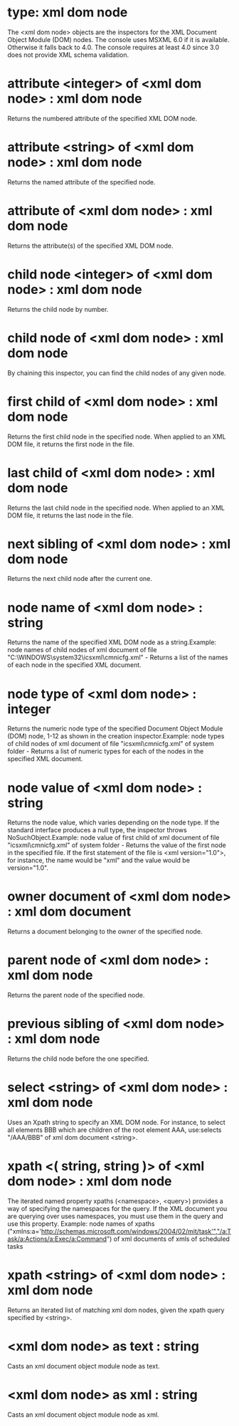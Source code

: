 # type: xml dom node

The &lt;xml dom node&gt; objects are the inspectors for the XML Document Object Module (DOM) nodes. The console uses MSXML 6.0 if it is available. Otherwise it falls back to 4.0. The console requires at least 4.0 since 3.0 does not provide XML schema validation.

# attribute &lt;integer&gt; of &lt;xml dom node&gt; : xml dom node

Returns the numbered attribute of the specified XML DOM node.

# attribute &lt;string&gt; of &lt;xml dom node&gt; : xml dom node

Returns the named attribute of the specified node.

# attribute of &lt;xml dom node&gt; : xml dom node

Returns the attribute(s) of the specified XML DOM node.

# child node &lt;integer&gt; of &lt;xml dom node&gt; : xml dom node

Returns the child node by number.

# child node of &lt;xml dom node&gt; : xml dom node

By chaining this inspector, you can find the child nodes of any given node.

# first child of &lt;xml dom node&gt; : xml dom node

Returns the first child node in the specified node. When applied to an XML DOM file, it returns the first node in the file.

# last child of &lt;xml dom node&gt; : xml dom node

Returns the last child node in the specified node. When applied to an XML DOM file, it returns the last node in the file.

# next sibling of &lt;xml dom node&gt; : xml dom node

Returns the next child node after the current one.

# node name of &lt;xml dom node&gt; : string

Returns the name of the specified XML DOM node as a string.Example: node names of child nodes of xml document of file "C:\WINDOWS\system32\icsxml\cmnicfg.xml" - Returns a list of the names of each node in the specified XML document.

# node type of &lt;xml dom node&gt; : integer

Returns the numeric node type of the specified Document Object Module (DOM) node, 1-12 as shown in the creation inspector.Example: node types of child nodes of xml document of file "icsxml\cmnicfg.xml" of system folder - Returns a list of numeric types for each of the nodes in the specified XML document.

# node value of &lt;xml dom node&gt; : string

Returns the node value, which varies depending on the node type. If the standard interface produces a null type, the inspector throws NoSuchObject.Example: node value of first child of xml document of file "icsxml\cmnicfg.xml" of system folder - Returns the value of the first node in the specified file. If the first statement of the file is &lt;xml version="1.0"&gt;, for instance, the name would be "xml" and the value would be version="1.0".

# owner document of &lt;xml dom node&gt; : xml dom document

Returns a document belonging to the owner of the specified node.

# parent node of &lt;xml dom node&gt; : xml dom node

Returns the parent node of the specified node.

# previous sibling of &lt;xml dom node&gt; : xml dom node

Returns the child node before the one specified.

# select &lt;string&gt; of &lt;xml dom node&gt; : xml dom node

Uses an Xpath string to specify an XML DOM node. For instance, to select all elements BBB which are children of the root element AAA, use:selects "/AAA/BBB" of xml dom document &lt;string&gt;.

# xpath &lt;( string, string )&gt; of &lt;xml dom node&gt; : xml dom node

The iterated named property xpaths (&lt;namespace&gt;, &lt;query&gt;) provides a way of specifying the namespaces for the query. If the XML document you are querying over uses namespaces, you must use them in the query and use this property. Example: node names of xpaths ("xmlns:a='http://schemas.microsoft.com/windows/2004/02/mit/task'","/a:Task/a:Actions/a:Exec/a:Command") of xml documents of xmls of scheduled tasks

# xpath &lt;string&gt; of &lt;xml dom node&gt; : xml dom node

Returns an iterated list of matching xml dom nodes, given the xpath query specified by &lt;string&gt;.

# &lt;xml dom node&gt; as text : string

Casts an xml document object module node as text.

# &lt;xml dom node&gt; as xml : string

Casts an xml document object module node as xml.

